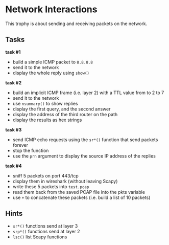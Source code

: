 # Network Interactions

This trophy is about sending and receiving packets on the network.

## Tasks

**task #1**

- build a simple ICMP packet to `8.8.8.8`
- send it to the network
- display the whole reply using `show()`


**task #2**

- build an implicit ICMP frame (i.e. layer 2)  with a TTL value from to 2 to 7
- send it to the network
- use `nsummary()` to show replies
- display the first query, and the second answer
- display the address of the third router on the path
- display the results as hex strings


**task #3**

- send ICMP echo requests using the `sr*()` function that send packets
  forever
- stop the function
- use the `prn` argument to display the source IP address of the replies


**task #4**

- sniff 5 packets on port 443/tcp
- display them in wireshark (without leaving Scapy)
- write these 5 packets into `test.pcap`
- read them back from the saved PCAP file into the pkts variable
- use `+` to concatenate these packets (i.e. build a list of 10 packets)


## Hints

- `sr*()` functions send at layer 3 
- `srp*()` functions send at layer 2 
- `lsc()` list Scapy functions

